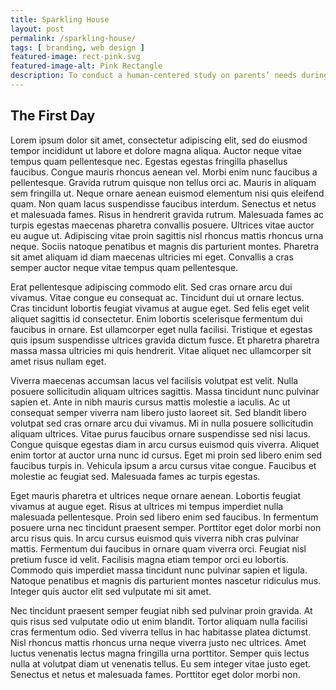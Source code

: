 ```yaml
---
title: Sparkling House
layout: post
permalink: /sparkling-house/
tags: [ branding, web design ]
featured-image: rect-pink.svg
featured-image-alt: Pink Rectangle
description: To conduct a human-centered study on parents’ needs during quarantine. A task-management app for parents to distribute work more evenly.
---
```


## The First Day

Lorem ipsum dolor sit amet, consectetur adipiscing elit, sed do eiusmod tempor incididunt ut labore et dolore magna aliqua. Auctor neque vitae tempus quam pellentesque nec. Egestas egestas fringilla phasellus faucibus. Congue mauris rhoncus aenean vel. Morbi enim nunc faucibus a pellentesque. Gravida rutrum quisque non tellus orci ac. Mauris in aliquam sem fringilla ut. Neque ornare aenean euismod elementum nisi quis eleifend quam. Non quam lacus suspendisse faucibus interdum. Senectus et netus et malesuada fames. Risus in hendrerit gravida rutrum. Malesuada fames ac turpis egestas maecenas pharetra convallis posuere. Ultrices vitae auctor eu augue ut. Adipiscing vitae proin sagittis nisl rhoncus mattis rhoncus urna neque. Sociis natoque penatibus et magnis dis parturient montes. Pharetra sit amet aliquam id diam maecenas ultricies mi eget. Convallis a cras semper auctor neque vitae tempus quam pellentesque.

Erat pellentesque adipiscing commodo elit. Sed cras ornare arcu dui vivamus. Vitae congue eu consequat ac. Tincidunt dui ut ornare lectus. Cras tincidunt lobortis feugiat vivamus at augue eget. Sed felis eget velit aliquet sagittis id consectetur. Enim lobortis scelerisque fermentum dui faucibus in ornare. Est ullamcorper eget nulla facilisi. Tristique et egestas quis ipsum suspendisse ultrices gravida dictum fusce. Et pharetra pharetra massa massa ultricies mi quis hendrerit. Vitae aliquet nec ullamcorper sit amet risus nullam eget.

Viverra maecenas accumsan lacus vel facilisis volutpat est velit. Nulla posuere sollicitudin aliquam ultrices sagittis. Massa tincidunt nunc pulvinar sapien et. Ante in nibh mauris cursus mattis molestie a iaculis. Ac ut consequat semper viverra nam libero justo laoreet sit. Sed blandit libero volutpat sed cras ornare arcu dui vivamus. Mi in nulla posuere sollicitudin aliquam ultrices. Vitae purus faucibus ornare suspendisse sed nisi lacus. Congue quisque egestas diam in arcu cursus euismod quis viverra. Aliquet enim tortor at auctor urna nunc id cursus. Eget mi proin sed libero enim sed faucibus turpis in. Vehicula ipsum a arcu cursus vitae congue. Faucibus et molestie ac feugiat sed. Malesuada fames ac turpis egestas.

Eget mauris pharetra et ultrices neque ornare aenean. Lobortis feugiat vivamus at augue eget. Risus at ultrices mi tempus imperdiet nulla malesuada pellentesque. Proin sed libero enim sed faucibus. In fermentum posuere urna nec tincidunt praesent semper. Porttitor eget dolor morbi non arcu risus quis. In arcu cursus euismod quis viverra nibh cras pulvinar mattis. Fermentum dui faucibus in ornare quam viverra orci. Feugiat nisl pretium fusce id velit. Facilisis magna etiam tempor orci eu lobortis. Commodo quis imperdiet massa tincidunt nunc pulvinar sapien et ligula. Natoque penatibus et magnis dis parturient montes nascetur ridiculus mus. Integer quis auctor elit sed vulputate mi sit amet.

Nec tincidunt praesent semper feugiat nibh sed pulvinar proin gravida. At quis risus sed vulputate odio ut enim blandit. Tortor aliquam nulla facilisi cras fermentum odio. Sed viverra tellus in hac habitasse platea dictumst. Nisl rhoncus mattis rhoncus urna neque viverra justo nec ultrices. Amet luctus venenatis lectus magna fringilla urna porttitor. Semper quis lectus nulla at volutpat diam ut venenatis tellus. Eu sem integer vitae justo eget. Senectus et netus et malesuada fames. Porttitor eget dolor morbi non.
